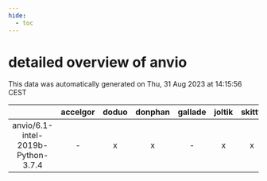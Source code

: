 ```yaml
---
hide:
  - toc
---
```


detailed overview of anvio
==========================


This data was automatically generated on Thu, 31 Aug 2023 at 14:15:56 CEST  

| |accelgor|doduo|donphan|gallade|joltik|skitty|swalot|victini|
| :---: | :---: | :---: | :---: | :---: | :---: | :---: | :---: | :---: |
|anvio/6.1-intel-2019b-Python-3.7.4|-|x|x|-|x|x|-|x|
